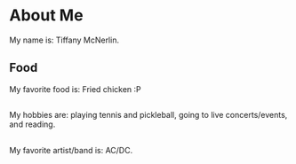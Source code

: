 # About Me
My name is: Tiffany McNerlin.

## Food
My favorite food is: Fried chicken :P

## 
My hobbies are: playing tennis and pickleball, going to live concerts/events, and reading.

##
My favorite artist/band is: AC/DC.

